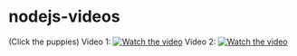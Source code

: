 # nodejs-videos
(Click the puppies)
Video 1:
[![Watch the video](https://hips.hearstapps.com/hmg-prod.s3.amazonaws.com/images/dog-puppy-on-garden-royalty-free-image-1586966191.jpg)](https://youtu.be/ZzwWWut_ibU)
Video 2:
[![Watch the video](https://www.thesprucepets.com/thmb/et0R6AiQHOqP9s4WGHcfKBDPjVo=/2667x2000/smart/filters:no_upscale()/cute-teacup-dog-breeds-4587847-hero-4e1112e93c68438eb0e22f505f739b74.jpg)](https://youtu.be/rivBfgaEyWQ)
